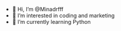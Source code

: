 - 👋 Hi, I’m @Minadrfff
- 👀 I’m interested in coding and marketing
- 🌱 I’m currently learning Python

<!---
Minadrfff/Minadrfff is a ✨ special ✨ repository because its `README.md` (this file) appears on your GitHub profile.
You can click the Preview link to take a look at your changes.
--->
